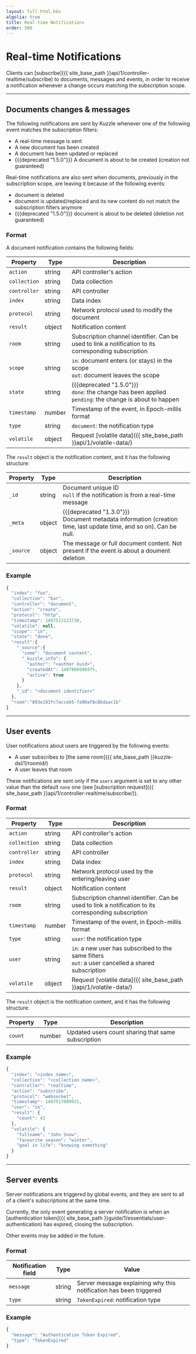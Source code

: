 ```yaml
---
layout: full.html.hbs
algolia: true
title: Real-time Notifications
order: 500
---
```


# Real-time Notifications

Clients can [subscribe]({{ site_base_path }}api/1/controller-realtime/subscribe) to documents, messages and events, in order to receive a notification whenever a change occurs matching the subscription scope.

---

## Documents changes & messages

The following notifications are sent by Kuzzle whenever one of the following event matches the subscription filters:

* A real-time message is sent
* A new document has been created
* A document has been updated or replaced
* {{{deprecated "1.5.0"}}} A document is about to be created (creation not guaranteed)

Real-time notifications are also sent when documents, previously in the subscription scope, are leaving it because of the following events:

* document is deleted
* document is updated/replaced and its new content do not match the subscription filters anymore
* {{{deprecated "1.5.0"}}} document is about to be deleted (deletion not guaranteed)

### Format

A document notification contains the following fields:

| Property | Type |Description       |
|--------------------|------|------------------|
| `action` | string | API controller's action  |
| `collection` | string | Data collection |
| `controller` | string | API controller  |
| `index` | string | Data index |
| `protocol` | string | Network protocol used to modify the document |
| `result` | object | Notification content | 
| `room` | string | Subscription channel identifier. Can be used to link a notification to its corresponding subscription |
| `scope` | string | `in`: document enters (or stays) in the scope<br/>`out`: document leaves the scope |
| `state` | string | {{{deprecated "1.5.0"}}}<br/>`done`: the change has been applied<br/>`pending`: the change is about to happen | `pending`, `done` |
|`timestamp` | number | Timestamp of the event, in Epoch-millis format |
| `type` | string | `document`: the notification type |
| `volatile` | object | Request [volatile data]({{ site_base_path }}api/1/volatile-data/) |

The `result` object is the notification content, and it has the following structure:

| Property | Type |Description       |
|--------------------|------|------------------|
| `_id` | string | Document unique ID<br/>`null` if the notification is from a real-time message|
| `_meta` | object | {{{deprecated "1.3.0"}}}<br/>Document metadata information (creation time, last update time, and so on). Can be null. |
| `_source` | object | The message or full document content. Not present if the event is about a doument deletion |


### Example

```js
{
  "index": "foo",
  "collection": "bar",
  "controller": "document",
  "action": "create",
  "protocol": "http",
  "timestamp": 1497513122738,
  "volatile": null,
  "scope": "in",
  "state": "done",
  "result":{
    "_source":{
      "some": "document content",
      "_kuzzle_info": {
        "author": "<author kuid>",
        "createdAt": 1497866996975,
        "active": true
      }
    },
    "_id": "<document identifier>"
  },
  "room":"893e183fc7acceb5-7a90af8c8bdaac1b"
}
```

---

## User events

User notifications about users are triggered by the following events:

* A user subscribes to [the same room]({{ site_base_path }}kuzzle-dsl/1/roomid/)
* A user leaves that room

These notifications are sent only if the `users` argument is set to any other value than the default `none` one (see [subscription request]({{ site_base_path }}api/1/controller-realtime/subscribe/)).

### Format

| Property | Type |Description       |
|--------------------|------|------------------|
| `action` | string | API controller's action  |
| `collection` | string | Data collection |
| `controller` | string | API controller  |
| `index` | string | Data index |
| `protocol` | string | Network protocol used by the entering/leaving user |
| `result` | object | Notification content | 
| `room` | string | Subscription channel identifier. Can be used to link a notification to its corresponding subscription |
|`timestamp` | number | Timestamp of the event, in Epoch-millis format |
| `type` | string | `user`: the notification type |
| `user` | string | `in`: a new user has subscribed to the same filters<br/>`out`: a user cancelled a shared subscription |
| `volatile` | object | Request [volatile data]({{ site_base_path }}api/1/volatile-data/) |

The `result` object is the notification content, and it has the following structure:

| Property | Type |Description       |
|--------------------|------|------------------|
| `count` | number |  Updated users count sharing that same subscription |

### Example

```js
{
  "index": "<index name>",
  "collection": "<collection name>",
  "controller": "realtime",
  "action": "subscribe",
  "protocol": "websocket",
  "timestamp": 1497517009931,
  "user": "in",
  "result": {
    "count": 42
  },
  "volatile": {
    "fullname": "John Snow",
    "favourite season": "winter",
    "goal in life": "knowing something"
  }
}
```

---

## Server events

Server notifications are triggered by global events, and they are sent to all of a client's subscriptions at the same time.

Currently, the only event generating a server notification is when an [authentication token]({{ site_base_path }}guide/1/essentials/user-authentication) has expired, closing the subscription.

Other events may be added in the future.

### Format

| Notification field | Type | Value |
|--------------------|------|------------------|
| `message` | string | Server message explaining why this notification has been triggered |
| `type` | string | `TokenExpired`: notification type | 

### Example

```js
{
  "message": "Authentication Token Expired",
  "type": "TokenExpired"
}
```
